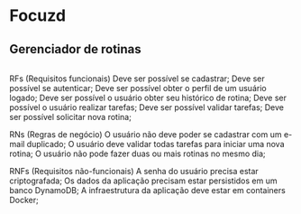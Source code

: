 # Focuzd
## Gerenciador de rotinas

<div align="center">
  <img src="https://user-images.githubusercontent.com/89614811/244191292-d075e270-a3de-4ed1-8cbb-629aaf45b169.png" width="0px" />
</div>

RFs (Requisitos funcionais)
 Deve ser possível se cadastrar;
 Deve ser possível se autenticar;
 Deve ser possível obter o perfil de um usuário logado;
 Deve ser possível o usuário obter seu histórico de rotina;
 Deve ser possível o usuário realizar tarefas;
 Deve ser possível validar tarefas;
 Deve ser possível solicitar nova rotina;
 
RNs (Regras de negócio)
 O usuário não deve poder se cadastrar com um e-mail duplicado;
 O usuário deve validar todas tarefas para iniciar uma nova rotina;
 O usuário não pode fazer duas ou mais rotinas no mesmo dia;

RNFs (Requisitos não-funcionais)
 A senha do usuário precisa estar criptografada;
 Os dados da aplicação precisam estar persistidos em um banco DynamoDB;
 A infraestrutura da aplicação deve estar em containers Docker;
